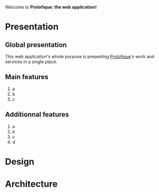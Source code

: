 Welcome to **Prolofique: the web application!**

# Presentation

## Global presentation

This web application's whole purpose is presenting [Prolofique](https://www.youtube.com/channel/UCVpEvxxlkiVtnDQ9RjXGBEQ)'s work and services in a single place.

## Main features

  1. a
  2. b
  3. c

## Additionnal features

  1. a
  2. b
  3. c
  4. d

# Design

# Architecture
